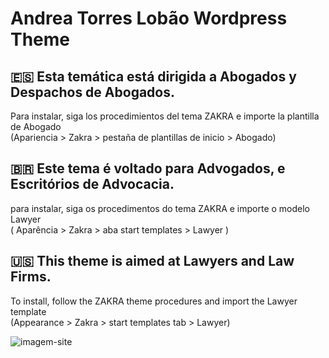 # Andrea Torres Lobão Wordpress Theme

## 🇪🇸 Esta temática está dirigida a Abogados y Despachos de Abogados.
Para instalar, siga los procedimientos del tema ZAKRA e importe la plantilla de Abogado <br> (Apariencia > Zakra > pestaña de plantillas de inicio > Abogado)

## 🇧🇷 Este tema é voltado para Advogados, e Escritórios de Advocacia.
para instalar, siga os procedimentos do tema ZAKRA e importe o modelo Lawyer <br> ( Aparência > Zakra > aba start templates > Lawyer )

## 🇺🇸 This theme is aimed at Lawyers and Law Firms.
To install, follow the ZAKRA theme procedures and import the Lawyer template <br>  (Appearance > Zakra > start templates tab > Lawyer)

![imagem-site](https://github.com/atorresbr/andrea-torres-lobao/assets/13744483/a3f1706b-c341-425d-b804-b4a9e801fbfd)
